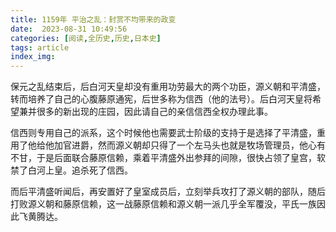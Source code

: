 ```yaml
---
title: 1159年 平治之乱：封赏不均带来的政变
date:  2023-08-31 10:49:56
categories: [阅读,全历史,历史,日本史]
tags: article
index_img: 
---
```


保元之乱结束后，后白河天皇却没有重用功劳最大的两个功臣，源义朝和平清盛，转而培养了自己的心腹藤原通宪，后世多称为信西（他的法号）。后白河天皇将希望兼并很多的新出现的庄园，因此请自己的亲信信西全权办理此事。

信西则专用自己的派系，这个时候他也需要武士阶级的支持于是选择了平清盛，重用了他给他加官进爵，然而源义朝却只得了一个左马头也就是牧场管理员，他心有不甘，于是后面联合藤原信赖，乘着平清盛外出参拜的间隙，很快占领了皇宫，软禁了白河上皇。追杀死了信西。

而后平清盛听闻后，再安置好了皇室成员后，立刻举兵攻打了源义朝的部队，随后打败源义朝和藤原信赖，这一战藤原信赖和源义朝一派几乎全军覆没，平氏一族因此飞黄腾达。